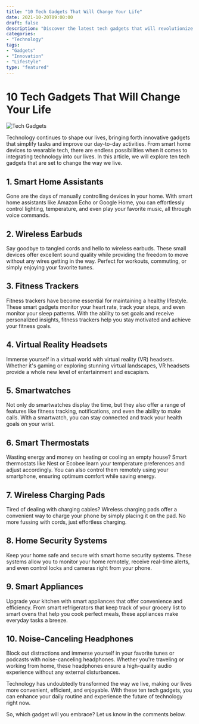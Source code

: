 ```yaml
---
title: "10 Tech Gadgets That Will Change Your Life"
date: 2021-10-20T09:00:00
draft: false
description: "Discover the latest tech gadgets that will revolutionize your daily routine and enhance your life."
categories:
- "Technology"
tags:
- "Gadgets"
- "Innovation"
- "Lifestyle"
type: "featured"
---
```


# 10 Tech Gadgets That Will Change Your Life

![Tech Gadgets](https://example.com/tech-gadgets.jpg)

Technology continues to shape our lives, bringing forth innovative gadgets that simplify tasks and improve our day-to-day activities. From smart home devices to wearable tech, there are endless possibilities when it comes to integrating technology into our lives. In this article, we will explore ten tech gadgets that are set to change the way we live.

## 1. Smart Home Assistants

Gone are the days of manually controlling devices in your home. With smart home assistants like Amazon Echo or Google Home, you can effortlessly control lighting, temperature, and even play your favorite music, all through voice commands.

## 2. Wireless Earbuds

Say goodbye to tangled cords and hello to wireless earbuds. These small devices offer excellent sound quality while providing the freedom to move without any wires getting in the way. Perfect for workouts, commuting, or simply enjoying your favorite tunes.

## 3. Fitness Trackers

Fitness trackers have become essential for maintaining a healthy lifestyle. These smart gadgets monitor your heart rate, track your steps, and even monitor your sleep patterns. With the ability to set goals and receive personalized insights, fitness trackers help you stay motivated and achieve your fitness goals.

## 4. Virtual Reality Headsets

Immerse yourself in a virtual world with virtual reality (VR) headsets. Whether it's gaming or exploring stunning virtual landscapes, VR headsets provide a whole new level of entertainment and escapism.

## 5. Smartwatches

Not only do smartwatches display the time, but they also offer a range of features like fitness tracking, notifications, and even the ability to make calls. With a smartwatch, you can stay connected and track your health goals on your wrist.

## 6. Smart Thermostats

Wasting energy and money on heating or cooling an empty house? Smart thermostats like Nest or Ecobee learn your temperature preferences and adjust accordingly. You can also control them remotely using your smartphone, ensuring optimum comfort while saving energy.

## 7. Wireless Charging Pads

Tired of dealing with charging cables? Wireless charging pads offer a convenient way to charge your phone by simply placing it on the pad. No more fussing with cords, just effortless charging.

## 8. Home Security Systems

Keep your home safe and secure with smart home security systems. These systems allow you to monitor your home remotely, receive real-time alerts, and even control locks and cameras right from your phone.

## 9. Smart Appliances

Upgrade your kitchen with smart appliances that offer convenience and efficiency. From smart refrigerators that keep track of your grocery list to smart ovens that help you cook perfect meals, these appliances make everyday tasks a breeze.

## 10. Noise-Canceling Headphones

Block out distractions and immerse yourself in your favorite tunes or podcasts with noise-canceling headphones. Whether you're traveling or working from home, these headphones ensure a high-quality audio experience without any external disturbances.

Technology has undoubtedly transformed the way we live, making our lives more convenient, efficient, and enjoyable. With these ten tech gadgets, you can enhance your daily routine and experience the future of technology right now.

So, which gadget will you embrace? Let us know in the comments below.


